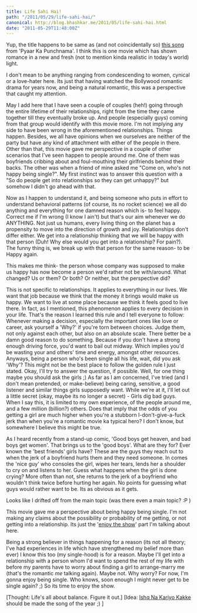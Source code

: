 ```yaml
---
title: Life Sahi Hai!
path: "/2011/05/29/life-sahi-hai/"
canonical: http://blog.bhashkar.me/2011/05/life-sahi-hai.html
date: "2011-05-29T11:48:00Z"
---
```

Yup, the title happens to be same as (and not coincidentally so) [this song](http://www.youtube.com/watch?v=JUur2Gjyrog) from 'Pyaar Ka Punchnama'. I think this is one movie which has shown romance in a new and fresh (not to mention kinda realistic in today's world) light.<span class="more"></span>

I don't mean to be anything ranging from condescending to women, cynical or a love-hater here. Its just that having watched the Bollywood romantic drama for years now, and being a natural romantic, this was a perspective that caught my attention.

May I add here that I have seen a couple of couples (heh!) going through the entire lifetime of their relationships, right from the time they came together till they eventually broke up. And people (especially guys) coming from that group would identify with this movie more. I'm not implying any side to have been wrong in the aforementioned relationships. Things happen. Besides, we all have opinions when we ourselves are neither of the party but have any kind of attachment with either of the people in there.
Other than that, this movie gave me perspective in a couple of other scenarios that I've seen happen to people around me. One of them was boyfriends cribbing about and foul-mouthing their girlfriends behind their backs. The other was when a friend of mine asked me "Come on, who's not happy being single?". My first instinct was to answer this question with a "So do people get into relationships so they can get unhappy?" but somehow I didn't go ahead with that.

Now as I happen to understand it, and being someone who puts in effort to understand behavioral patterns (of course, its no rocket science) we all do anything and everything for one damned reason which is- to feel happy. Correct me if I'm wrong (I know I ain't) but that's our aim whenever we do ANYTHING. Not just us humans, every living thing on the planet has a propensity to move into the direction of growth and joy. Relationships don't differ either. We get into a relationship thinking that we will be happy with that person (Duh! Why else would you get into a relationship? For pain?). The funny thing is, we break up with that person for the same reason- to be Happy again.

This makes me think- the person whose company was supposed to make us happy has now become a person we'd rather not be with/around. What changed? Us or them? Or both? Or neither, but the perspective did?

This is not specific to relationships. It applies to everything in our lives. We want that job because we think that the money it brings would make us happy. We want to live at some place because we think it feels good to live there. In fact, as I mentioned, this phenomenon applies to every decision in your life. That's the reason I learned this rule and I tell everyone to follow: Whenever making a decision, especially the important ones like love or career, ask yourself a 'Why?' if you're torn between choices. Judge them, not only against each other, but also on an absolute scale. There better be a damn good reason to do something. Because if you don't have a strong enough driving force, you'd want to bail out midway. Which implies you'd be wasting your and others' time and energy, amongst other resources.
Anyways, being a person who's been single all his life, wait, did you ask 'Why'? This might not be the best place to follow the golden rule I just stated. Okay, I'll try to answer the question, if possible. Well, for one thing maybe you should ask the girls ;) As far as I am concerned, I've tried (and I don't mean pretended, or make-believe) being caring, sensitive, a good listener and similar things girls supposedly want. While we're at it, I'll let out a little secret (okay, maybe its no longer a secret) - Girls dig bad guys. When I say this, it is limited to my own experience, of the people around me, and a few million (billion?) others. Does that imply that the odds of you getting a girl are much higher when you're a stubborn I-don't-give-a-fuck jerk than when you're a romantic movie ka typical hero? I don't know, but somewhere I believe this might be true.

As I heard recently from a stand-up comic, 'Good boys get heaven, and bad boys get women'. That brings us to the 'good boys'. What are they for? Ever known the 'best friends' girls have? These are the guys they reach out to when the jerk of a boyfriend hurts them and they need someone. In comes the 'nice guy' who consoles the girl, wipes her tears, lends her a shoulder to cry on and listens to her. Guess what happens when the girl is done crying? More often than not, she returns to the jerk of a boyfriend who wouldn't think twice before hurting her again. No points for guessing what guys would rather want to be. Its as obvious as it gets.

Looks like I drifted off from the main topic (was there even a main topic? :P )

This movie gave me a perspective about being happy being single. I'm not making any claims about the possibility or probability of me getting, or not getting into a relationship. Its just the '[enjoy the show](http://www.youtube.com/watch?v=elsh3J5lJ6g)' part I'm talking about here.

Being a strong believer in things happening for a reason (its not all theory; I've had experiences in life which have strengthened my belief more than ever) I know this too (my single-hood) is for a reason. Maybe I'll get into a relationship with a person whom I'd want to spend the rest of my life with before my parents have to worry about finding a girl to arrange-marry me (that's the romantic _me_ talking again). Maybe not. Why worry? For now, I'm gonna enjoy being single. Who knows, soon enough I might never get to be single again? ;) So its time to enjoy the show.

[Thought: Life's all about balance. Figure it out.]
[Idea: [Ishq Na Kariyo Kakke](http://www.youtube.com/watch?v=6NN62PEnoMw) should be made the song of the year ;) ]